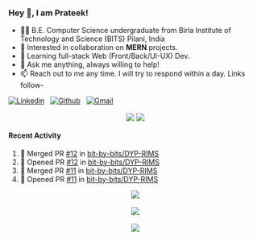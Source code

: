 ### Hey 👋, I am Prateek!
- 👨‍🎓 B.E. Computer Science undergraduate from Birla Institute of Technology and Science (BITS) Pilani, India
- 💖 Interested in collaboration on **MERN** projects.
- 🌱 Learning full-stack Web (Front/Back/UI-UX) Dev.
- 💬 Ask me anything, always willing to help!
- 📫 Reach out to me any time. I will try to respond within a day. Links follow-

<!-- Connection Links -->
[![Linkedin](https://img.shields.io/badge/-LinkedIn-blue?style=flat&logo=Linkedin&logoColor=white)](https://www.linkedin.com/in/bit-by-bits/)&nbsp;&nbsp;
[![Github](https://img.shields.io/badge/-Github-000?style=flat&logo=Github&logoColor=white)](https://github.com/bit-by-bits)&nbsp;&nbsp;
[![Gmail](https://img.shields.io/badge/-Gmail-c14438?style=flat&logo=Gmail&logoColor=white)](mailto:kashyapprateek13@gmail.com)

<!-- User Stats -->
<p align="center">
  <img align="center" src="https://img.shields.io/github/followers/bit-by-bits?style=social" />  
  <img align="center" src="https://visitor-badge.laobi.icu/badge?page_id=bit-by-bits.visitor-badge" />
</p>

#### Recent Activity

<!--START_SECTION:activity-->
1. 🎉 Merged PR [#12](https://github.com/bit-by-bits/DYP-RIMS/pull/12) in [bit-by-bits/DYP-RIMS](https://github.com/bit-by-bits/DYP-RIMS)
2. 💪 Opened PR [#12](https://github.com/bit-by-bits/DYP-RIMS/pull/12) in [bit-by-bits/DYP-RIMS](https://github.com/bit-by-bits/DYP-RIMS)
3. 🎉 Merged PR [#11](https://github.com/bit-by-bits/DYP-RIMS/pull/11) in [bit-by-bits/DYP-RIMS](https://github.com/bit-by-bits/DYP-RIMS)
4. 💪 Opened PR [#11](https://github.com/bit-by-bits/DYP-RIMS/pull/11) in [bit-by-bits/DYP-RIMS](https://github.com/bit-by-bits/DYP-RIMS)
<!--END_SECTION:activity-->

<!-- Coding Stats -->
<p align="center">
  <img align="center" src="https://github-readme-stats-sigma-five.vercel.app/api?username=bit-by-bits&show_icons=true&theme=dark" /> <br><br>
  <img align="center" src="https://github-readme-streak-stats.herokuapp.com/?user=bit-by-bits&theme=dark" /> <br><br>
  <img align="center" src="https://github-readme-stats.vercel.app/api/wakatime?username=bit_by_bits&layout=compact&theme=dark" />  
</p>
